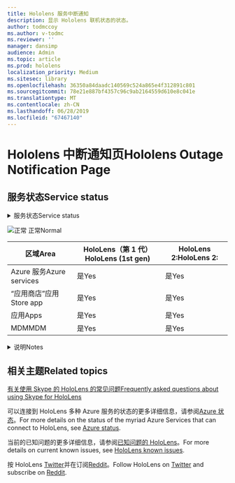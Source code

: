 ```yaml
---
title: Hololens 服务中断通知
description: 显示 Hololens 联机状态的状态。
author: todmccoy
ms.author: v-todmc
ms.reviewer: ''
manager: dansimp
audience: Admin
ms.topic: article
ms.prod: hololens
localization_priority: Medium
ms.sitesec: library
ms.openlocfilehash: 36350a84daadc140569c524a865e4f312891c801
ms.sourcegitcommit: 78e21e887bf4357c96c9ab2164559d610e8c041e
ms.translationtype: MT
ms.contentlocale: zh-CN
ms.lasthandoff: 06/28/2019
ms.locfileid: "67467140"
---
```

# <a name="hololens-outage-notification-page"></a><span data-ttu-id="97b53-103">Hololens 中断通知页</span><span class="sxs-lookup"><span data-stu-id="97b53-103">Hololens Outage Notification Page</span></span>

## <a name="service-status"></a><span data-ttu-id="97b53-104">服务状态</span><span class="sxs-lookup"><span data-stu-id="97b53-104">Service status</span></span>

<details>
<summary><span data-ttu-id="97b53-105">服务状态</span><span class="sxs-lookup"><span data-stu-id="97b53-105">Service status</span></span></summary>

![是](images/checkmark.png) <span data-ttu-id="97b53-107">服务正常运行</span><span class="sxs-lookup"><span data-stu-id="97b53-107">Services are operating normally</span></span>

</details>

![正常](images/checkmark.png) <span data-ttu-id="97b53-109">正常</span><span class="sxs-lookup"><span data-stu-id="97b53-109">Normal</span></span>

<span data-ttu-id="97b53-110">区域</span><span class="sxs-lookup"><span data-stu-id="97b53-110">Area</span></span>|<span data-ttu-id="97b53-111">HoloLens（第 1 代）</span><span class="sxs-lookup"><span data-stu-id="97b53-111">HoloLens (1st gen)</span></span>|<span data-ttu-id="97b53-112">HoloLens 2:</span><span class="sxs-lookup"><span data-stu-id="97b53-112">HoloLens 2:</span></span>
---|---|---
<span data-ttu-id="97b53-113">Azure 服务</span><span class="sxs-lookup"><span data-stu-id="97b53-113">Azure services</span></span>|<span data-ttu-id="97b53-114">是</span><span class="sxs-lookup"><span data-stu-id="97b53-114">Yes</span></span>|<span data-ttu-id="97b53-115">是</span><span class="sxs-lookup"><span data-stu-id="97b53-115">Yes</span></span>
<span data-ttu-id="97b53-116">“应用商店”应用</span><span class="sxs-lookup"><span data-stu-id="97b53-116">Store app</span></span>|<span data-ttu-id="97b53-117">是</span><span class="sxs-lookup"><span data-stu-id="97b53-117">Yes</span></span>|<span data-ttu-id="97b53-118">是</span><span class="sxs-lookup"><span data-stu-id="97b53-118">Yes</span></span>
<span data-ttu-id="97b53-119">应用</span><span class="sxs-lookup"><span data-stu-id="97b53-119">Apps</span></span>|<span data-ttu-id="97b53-120">是</span><span class="sxs-lookup"><span data-stu-id="97b53-120">Yes</span></span>|<span data-ttu-id="97b53-121">是</span><span class="sxs-lookup"><span data-stu-id="97b53-121">Yes</span></span>
<span data-ttu-id="97b53-122">MDM</span><span class="sxs-lookup"><span data-stu-id="97b53-122">MDM</span></span>|<span data-ttu-id="97b53-123">是</span><span class="sxs-lookup"><span data-stu-id="97b53-123">Yes</span></span>|<span data-ttu-id="97b53-124">是</span><span class="sxs-lookup"><span data-stu-id="97b53-124">Yes</span></span>

<details>
<summary><span data-ttu-id="97b53-125">说明</span><span class="sxs-lookup"><span data-stu-id="97b53-125">Notes</span></span></summary>

<span data-ttu-id="97b53-126">（说明转到此处）</span><span class="sxs-lookup"><span data-stu-id="97b53-126">(Notes go here)</span></span>

</details>

## <a name="related-topics"></a><span data-ttu-id="97b53-127">相关主题</span><span class="sxs-lookup"><span data-stu-id="97b53-127">Related topics</span></span>

[<span data-ttu-id="97b53-128">有关使用 Skype 的 HoloLens 的常见问题</span><span class="sxs-lookup"><span data-stu-id="97b53-128">Frequently asked questions about using Skype for HoloLens</span></span>](https://support.skype.com/en/faq/FA34641/frequently-asked-questions-about-using-skype-for-hololens)

<span data-ttu-id="97b53-129">可以连接到 HoloLens 多种 Azure 服务的状态的更多详细信息，请参阅[Azure 状态](https://azure.microsoft.com/en-us/status/)。</span><span class="sxs-lookup"><span data-stu-id="97b53-129">For more details on the status of the myriad Azure Services that can connect to HoloLens, see [Azure status](https://azure.microsoft.com/en-us/status/).</span></span>

<span data-ttu-id="97b53-130">当前的已知问题的更多详细信息，请参阅[已知问题的 HoloLens](https://docs.microsoft.com/en-us/windows/mixed-reality/hololens-known-issues)。</span><span class="sxs-lookup"><span data-stu-id="97b53-130">For more details on current known issues, see [HoloLens known issues](https://docs.microsoft.com/en-us/windows/mixed-reality/hololens-known-issues).</span></span>

<span data-ttu-id="97b53-131">按 HoloLens [Twitter](https://twitter.com/HoloLens)并在订阅[Reddit](https://www.reddit.com/r/HoloLens/)。</span><span class="sxs-lookup"><span data-stu-id="97b53-131">Follow HoloLens on [Twitter](https://twitter.com/HoloLens) and subscribe on [Reddit](https://www.reddit.com/r/HoloLens/).</span></span>
